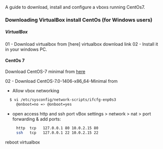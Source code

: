
A guide to download, install and configure a vboxs running CentOs7. 

### Downloading VirtualBox install CentOs (for Windows users)

##### VirtualBox 
01 - Download virtualbox from [here] virtualbox download link
02 - Install it in your windows PC. 

#### CentOs 7 
Download CentOS-7 minimal from [here][centos_minimal_iso]

02 - Download CentOS-7.0-1406-x86_64-Minimal 
	 from 

- Allow vbox networking 
```bash
  $ vi /etc/sysconfig/network-scripts/ifcfg-enp0s3 
  	 @onboot=no => @onboot=yes
```
  
- open access http and ssh port
 vBox settings > network > nat > port forwarding & add ports:    
```bash 
	 http  tcp   127.0.0.1 80 10.0.2.15 80
	 ssh   tcp   127.0.0.1 22 10.0.2.15 22
```

reboot virtualbox

[centos_minimal_iso]:http://isoredirect.centos.org/centos/7/isos/x86_64/